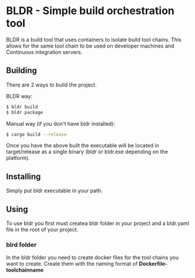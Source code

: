 # BLDR - Simple build orchestration tool
BLDR is a build tool that uses containers to isolate build tool chains. This
allows for the same tool chain to be used on developer machines and Continuous
integration servers.

## Building
There are 2 ways to build the project.

BLDR way:
```bash
$ bldr build
$ bldr package
```

Manual way (if you don't have bldr installed):
```bash
$ cargo build --release
```

Once you have the above built the executable will be located in target/release
as a single binary (bldr or bldr.exe depending on the platform).

## Installing
Simply put bldr executable in your path.

## Using
To use bldr you first must createa  bldr folder in your project and a bldr.yaml
file in the root of your project.

### blrd folder
In the bldr folder you need to create docker files for the tool chains you want
to create. Create them with the naming format of **Dockerfile-toolchainname**
